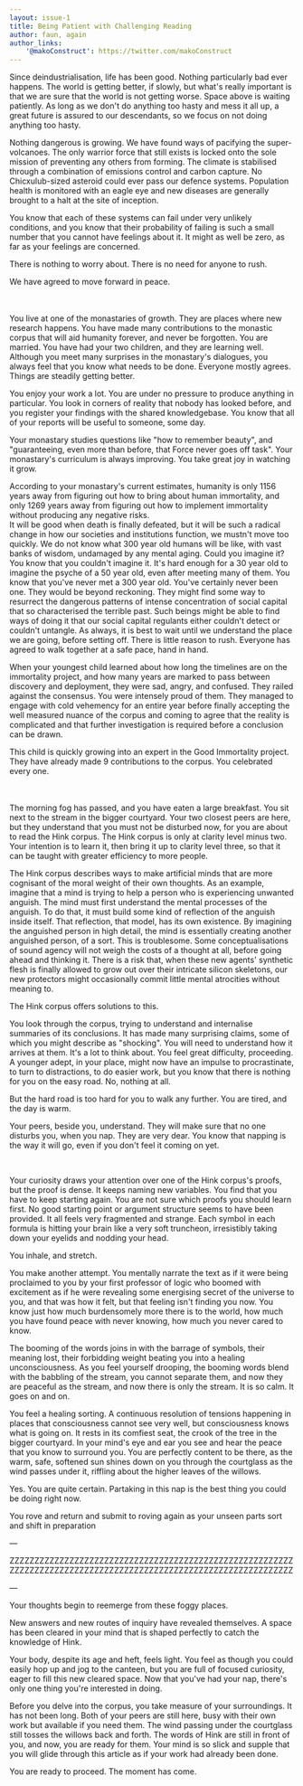 ```yaml
---
layout: issue-1
title: Being Patient with Challenging Reading
author: faun, again
author_links:
    '@makoConstruct': https://twitter.com/makoConstruct
---
```


Since deindustrialisation, life has been good. Nothing particularly bad ever happens. The world is getting better, if slowly, but what's really important is that we are sure that the world is not getting worse. Space above is waiting patiently. As long as we don't do anything too hasty and mess it all up, a great future is assured to our descendants, so we focus on not doing anything too hasty.

Nothing dangerous is growing. We have found ways of pacifying the super-volcanoes. The only warrior force that still exists is locked onto the sole mission of preventing any others from forming. The climate is stabilised through a combination of emissions control and carbon capture. No Chicxulub-sized asteroid could ever pass our defence systems. Population health is monitored with an eagle eye and new diseases are generally brought to a halt at the site of inception.

You know that each of these systems can fail under very unlikely conditions, and you know that their probability of failing is such a small number that you cannot have feelings about it. It might as well be zero, as far as your feelings are concerned.

There is nothing to worry about. There is no need for anyone to rush.

We have agreed to move forward in peace.

<br/><br/>You live at one of the monastaries of growth. They are places where new research happens. You have made many contributions to the monastic corpus that will aid humanity forever, and never be forgotten. You are married. You have had your two children, and they are learning well. Although you meet many surprises in the monastary's dialogues, you always feel that you know what needs to be done. Everyone mostly agrees. Things are steadily getting better.

You enjoy your work a lot. You are under no pressure to produce anything in particular. You look in corners of reality that nobody has looked before, and you register your findings with the shared knowledgebase. You know that all of your reports will be useful to someone, some day.

Your monastary studies questions like "how to remember beauty", and "guaranteeing, even more than before, that Force never goes off task". Your monastary's curriculum is always improving. You take great joy in watching it grow.

According to your monastary's current estimates, humanity is only 1156 years away from figuring out how to bring about human immortality, and only 1269 years away from figuring out how to implement immortality without producing any negative risks.<br/>
It will be good when death is finally defeated, but it will be such a radical change in how our societies and institutions function, we mustn't move too quickly. We do not know what 300 year old humans will be like, with vast banks of wisdom, undamaged by any mental aging. Could you imagine it? You know that you couldn't imagine it. It's hard enough for a 30 year old to imagine the psyche of a 50 year old, even after meeting many of them. You know that you've never met a 300 year old. You've certainly never been one. They would be beyond reckoning. They might find some way to resurrect the dangerous patterns of intense concentration of social capital that so characterised the terrible past. Such beings might be able to find ways of doing it that our social capital regulants either couldn't detect or couldn't untangle. As always, it is best to wait until we understand the place we are going, before setting off. There is little reason to rush. Everyone has agreed to walk together at a safe pace, hand in hand.

When your youngest child learned about how long the timelines are on the immortality project, and how many years are marked to pass between discovery and deployment, they were sad, angry, and confused. They railed against the consensus. You were intensely proud of them. They managed to engage with cold vehemency for an entire year before finally accepting the well measured nuance of the corpus and coming to agree that the reality is complicated and that further investigation is required before a conclusion can be drawn.

This child is quickly growing into an expert in the Good Immortality project. They have already made 9 contributions to the corpus. You celebrated every one.

<br/><br/>The morning fog has passed, and you have eaten a large breakfast. You sit next to the stream in the bigger courtyard. Your two closest peers are here, but they understand that you must not be disturbed now, for you are about to read the Hink corpus. The Hink corpus is only at clarity level minus two. Your intention is to learn it, then bring it up to clarity level three, so that it can be taught with greater efficiency to more people.

The Hink corpus describes ways to make artificial minds that are more cognisant of the moral weight of their own thoughts. As an example, imagine that a mind is trying to help a person who is experiencing unwanted anguish. The mind must first understand the mental processes of the anguish. To do that, it must build some kind of reflection of the anguish inside itself. That reflection, that model, has its own existence. By imagining the anguished person in high detail, the mind is essentially creating another anguished person, of a sort. This is troublesome. Some conceptualisations of sound agency will not weigh the costs of a thought at all, before going ahead and thinking it. There is a risk that, when these new agents' synthetic flesh is finally allowed to grow out over their intricate silicon skeletons, our new protectors might occasionally commit little mental atrocities without meaning to.

The Hink corpus offers solutions to this.

You look through the corpus, trying to understand and internalise summaries of its conclusions. It has made many surprising claims, some of which you might describe as "shocking". You will need to understand how it arrives at them. It's a lot to think about. You feel great difficulty, proceeding. A younger adept, in your place, might now have an impulse to procrastinate, to turn to distractions, to do easier work, but you know that there is nothing for you on the easy road. No, nothing at all.

But the hard road is too hard for you to walk any further. You are tired, and the day is warm.

Your peers, beside you, understand. They will make sure that no one disturbs you, when you nap. They are very dear. You know that napping is the way it will go, even if you don't feel it coming on yet.

﻿

Your curiosity draws your attention over one of the Hink corpus's proofs, but the proof is dense. It keeps naming new variables. You find that you have to keep starting again. You are not sure which proofs you should learn first. No good starting point or argument structure seems to have been provided. It all feels very fragmented and strange. Each symbol in each formula is hitting your brain like a very soft truncheon, irresistibly taking down your eyelids and nodding your head.

You inhale, and stretch.

You make another attempt. You mentally narrate the text as if it were being proclaimed to you by your first professor of logic who boomed with excitement as if he were revealing some energising secret of the universe to you, and that was how it felt, but that feeling isn't finding you now. You know just how much burdensomely more there is to the world, how much you have found peace with never knowing, how much you never cared to know.

The booming of the words joins in with the barrage of symbols, their meaning lost, their forbidding weight beating you into a healing unconsciousness. As you feel yourself drooping, the booming words blend with the babbling of the stream, you cannot separate them, and now they are peaceful as the stream, and now there is only the stream. It is so calm. It goes on and on.

You feel a healing sorting. A continuous resolution of tensions happening in places that consciousness cannot see very well, but consciousness knows what is going on. It rests in its comfiest seat, the crook of the tree in the bigger courtyard. In your mind's eye and ear you see and hear the peace that you know to surround you. You are perfectly content to be there, as the warm, safe, softened sun shines down on you through the courtglass as the wind passes under it, riffling about the higher leaves of the willows.

Yes. You are quite certain. Partaking in this nap is the best thing you could be doing right now.

You rove and return and submit to roving again as your unseen parts sort and shift in preparation

— 

ZZZZZZZZZZZZZZZZZZZZZZZZZZZZZZZZZZZZZZZZZZZZZZZZZZZZZZZZZZZZZZZZZZZZZZZZZZZZZZZZZZZZZZZZZZZZZZZZZZZZZZZZZZZZZZZZZZ

—

Your thoughts begin to reemerge from these foggy places.

New answers and new routes of inquiry have revealed themselves. A space has been cleared in your mind that is shaped perfectly to catch the knowledge of Hink.

Your body, despite its age and heft, feels light. You feel as though you could easily hop up and jog to the canteen, but you are full of focused curiosity, eager to fill this new cleared space. Now that you've had your nap, there's only one thing you're interested in doing.

Before you delve into the corpus, you take measure of your surroundings. It has not been long. Both of your peers are still here, busy with their own work but available if you need them. The wind passing under the courtglass still tosses the willows back and forth. The words of Hink are still in front of you, and now, you are ready for them. Your mind is so slick and supple that you will glide through this article as if your work had already been done. 

You are ready to proceed. The moment has come.
